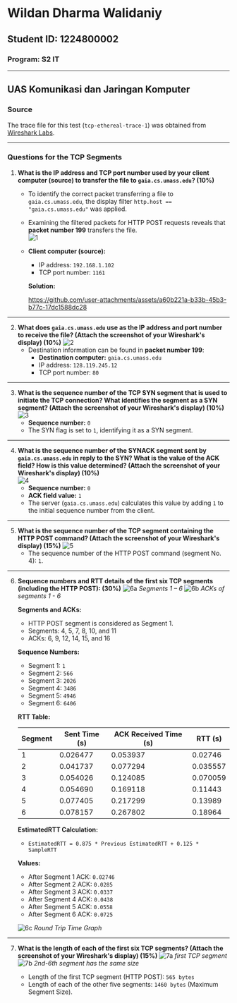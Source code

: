 # Wildan Dharma Walidaniy

## Student ID: 1224800002  

### Program: S2 IT  

---

## UAS Komunikasi dan Jaringan Komputer  

### Source

The trace file for this test (`tcp-ethereal-trace-1`) was obtained from [Wireshark Labs](http://gaia.cs.umass.edu/wireshark-labs/wireshark-traces.zip).

---

### Questions for the TCP Segments

1. **What is the IP address and TCP port number used by your client computer (source) to transfer the file to `gaia.cs.umass.edu`? (10%)**  
   - To identify the correct packet transferring a file to `gaia.cs.umass.edu`, the display filter `http.host == "gaia.cs.umass.edu"` was applied.  
   - Examining the filtered packets for HTTP POST requests reveals that **packet number 199** transfers the file.  
   ![1](./Images/1.png)
   - **Client computer (source):**  
     - IP address: `192.168.1.102`  
     - TCP port number: `1161`  
  
      **Solution:**
     
      https://github.com/user-attachments/assets/a60b221a-b33b-45b3-b77c-17dc1588dc28

---

2. **What does `gaia.cs.umass.edu` use as the IP address and port number to receive the file? (Attach the screenshot of your Wireshark's display) (10%)**
   ![2](./Images/2.png)  
   - Destination information can be found in **packet number 199**:  
     - **Destination computer:** `gaia.cs.umass.edu`  
     - IP address: `128.119.245.12`  
     - TCP port number: `80`  

---

3. **What is the sequence number of the TCP SYN segment that is used to initiate the TCP connection? What identifies the segment as a SYN segment? (Attach the screenshot of your Wireshark's display) (10%)**  
   ![3](./Images/3.png)
   - **Sequence number:** `0`  
   - The SYN flag is set to `1`, identifying it as a SYN segment.  

---

4. **What is the sequence number of the SYNACK segment sent by `gaia.cs.umass.edu` in reply to the SYN? What is the value of the ACK field? How is this value determined? (Attach the screenshot of your Wireshark's display) (10%)**  
   ![4](./Images/4.png)
   - **Sequence number:** `0`  
   - **ACK field value:** `1`  
   - The server (`gaia.cs.umass.edu`) calculates this value by adding `1` to the initial sequence number from the client.  

---

5. **What is the sequence number of the TCP segment containing the HTTP POST command? (Attach the screenshot of your Wireshark's display) (15%)**
   ![5](./Images/5.png)  
   - The sequence number of the HTTP POST command (segment No. 4): `1`.  

---

6. **Sequence numbers and RTT details of the first six TCP segments (including the HTTP POST): (30%)**
   ![6a](./Images/6a.png)
   *Segments 1 – 6*
   ![6b](./Images/6b.png)
   *ACKs of segments 1 - 6*

   **Segments and ACKs:**  
   - HTTP POST segment is considered as Segment 1.  
   - Segments: 4, 5, 7, 8, 10, and 11  
   - ACKs: 6, 9, 12, 14, 15, and 16  

   **Sequence Numbers:**  
   - Segment 1: `1`  
   - Segment 2: `566`  
   - Segment 3: `2026`  
   - Segment 4: `3486`  
   - Segment 5: `4946`  
   - Segment 6: `6406`  

   **RTT Table:**  

   | Segment | Sent Time (s) | ACK Received Time (s) | RTT (s) |
   |---------|---------------|-----------------------|---------|
   | 1       | 0.026477      | 0.053937             | 0.02746 |
   | 2       | 0.041737      | 0.077294             | 0.035557 |
   | 3       | 0.054026      | 0.124085             | 0.070059 |
   | 4       | 0.054690      | 0.169118             | 0.11443  |
   | 5       | 0.077405      | 0.217299             | 0.13989  |
   | 6       | 0.078157      | 0.267802             | 0.18964  |

   **EstimatedRTT Calculation:**  
   - `EstimatedRTT = 0.875 * Previous EstimatedRTT + 0.125 * SampleRTT`  

   **Values:**  
   - After Segment 1 ACK: `0.02746`  
   - After Segment 2 ACK: `0.0285`  
   - After Segment 3 ACK: `0.0337`  
   - After Segment 4 ACK: `0.0438`  
   - After Segment 5 ACK: `0.0558`  
   - After Segment 6 ACK: `0.0725`  

   ![6c](./Images/6c.png)
   *Round Trip Time Graph*

---

7. **What is the length of each of the first six TCP segments? (Attach the screenshot of your Wireshark's display) (15%)**
   ![7a](./Images/7a.png)
   *first TCP segment*
   ![7b](./Images/7b.png)
   *2nd-6th segment has the same size*

   - Length of the first TCP segment (HTTP POST): `565 bytes`  
   - Length of each of the other five segments: `1460 bytes` (Maximum Segment Size).  
